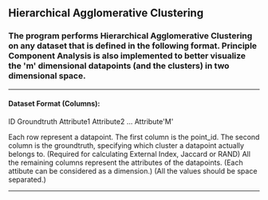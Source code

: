 <h2>Hierarchical Agglomerative Clustering</h2>

<h3>The program performs Hierarchical Agglomerative Clustering on any dataset that is defined in the following format. Principle Component Analysis is also implemented to better visualize the 'm' dimensional datapoints (and the clusters) in two dimensional space.</h3>

---
<h4>Dataset Format (Columns):</h4>
ID Groundtruth Attribute1 Attribute2 ... Attribute'M'

Each row represent a datapoint.
The first column is the point_id. 
The second column is the groundtruth, specifying which cluster a datapoint actually belongs to. (Required for calculating External Index, Jaccard or RAND)
All the remaining columns represent the attributes of the datapoints. (Each attibute can be considered as a dimension.) 
(All the values should be space separated.)

---
